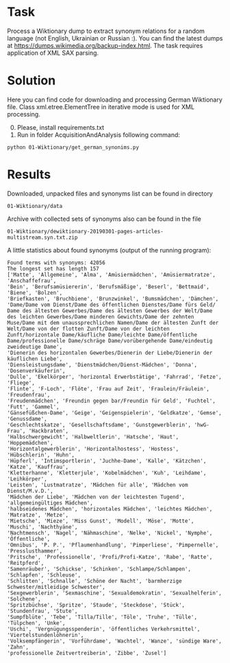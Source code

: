 # Task

Process a Wiktionary dump to extract synonym relations for a random language (not English, Ukrainian or Russian :). 
You can find the latest dumps at https://dumps.wikimedia.org/backup-index.html. The task requires application of 
XML SAX parsing.

# Solution

Here you can find code for downloading and processing German Wiktionary file. 
Class xml.etree.ElementTree in iterative mode is used for XML processing.

0. Please, install requirements.txt
0. Run in folder AcquisitionAndAnalysis following command:

```python 01-Wiktionary/get_german_synonims.py```

# Results

Downloaded, unpacked files and synonyms list can be found in directory 

```01-Wiktionary/data```

Archive with collected sets of synonyms also can be found in the file 

```01-Wiktionary/dewiktionary-20190301-pages-articles-multistream.syn.txt.zip```

A little statistics about found synonyms (output of the running program):

```
Found terms with synonyms: 42056
The longest set has length 157
['Matte', 'Allgemeine', 'Alma', 'Amüsiermädchen', 'Amüsiermatratze', 'Anschaffefrau', 
'Bein', 'Berufsamüsiererin', 'Berufsmäßige', 'Beserl', 'Bettmaid', 'Biene', 'Bolzen', 
'Briefkasten', 'Bruchbiene', 'Brunzwinkel', 'Bumsmädchen', 'Dämchen', 
'Dame/Dame vom Dienst/Dame des öffentlichen Dienstes/Dame fürs Geld/ Dame des ältesten Gewerbes/Dame des ältesten Gewerbes der Welt/Dame des leichten Gewerbes/Dame minderen Gewichts/Dame der zehnten Muse/Dame mit dem unaussprechlichen Namen/Dame der ältesten Zunft der Welt/Dame von der flotten Zunft/Dame von der leichten Zunft/horizontale Dame/käufliche Dame/leichte Dame/öffentliche Dame/professionelle Dame/schräge Dame/vorübergehende Dame/eindeutig zweideutige Dame', 
'Dienerin des horizontalen Gewerbes/Dienerin der Liebe/Dienerin der käuflichen Liebe', 
'Diensleistungsdame', 'Dienstmädchen/Dienst-Mädchen', 'Donna', 'Dosenverkäuferin', 
'Dulle', 'Ekelkörper', 'horizontal Erwerbstätige', 'Fahrrad', 'Fetze', 'Fliege', 
'Flinte', 'F-Loch', 'Flöte', 'Frau auf Zeit', 'Fraulein/Fräulein', 'Freudenfrau', 
'Freudenmädchen', 'Freundin gegen bar/Freundin für Geld', 'Fuchtel', 'Futt', 'Gammel', 
'Gänsefüßchen-Dame', 'Geige', 'Geigenspielerin', 'Geldkatze', 'Gemse', 'Genussdame', 
'Geschlechtskatze', 'Gesellschaftsdame', 'Gunstgewerblerin', 'hwG-Frau', 'Hackbraten', 
'Halbschwergewicht', 'Halbweltlerin', 'Hatsche', 'Haut', 'Hoppemädchen', 
'Horizontalgewerblerin', 'Horizontalhostess', 'Hostess', 'Hübschlerin', 'Huhn', 
'Hüpferl', 'Intimsportlerin', 'Juchhe-Dame', 'Kalle', 'Kätzchen', 'Katze', 'Kauffrau', 
'Kletterhanne', 'Kletterjule', 'Kobelmädchen', 'Kuh', 'Leihdame', 'Leihkörper', 
'Leisten', 'Lustmatratze', 'Mädchen für alle', 'Mädchen vom Dienst/M.v.D.', 
'Mädchen der Liebe', 'Mädchen von der leichtesten Tugend', 'allgemeingültiges Mädchen', 
'halbseidenes Mädchen', 'horizontales Mädchen', 'leichtes Mädchen', 'Matratze', 'Metze', 
'Mietsche', 'Mieze', 'Miss Gunst', 'Modell', 'Möse', 'Motte', 'Muschi', 'Nachthyäne', 
'Nachtmensch', 'Nagel', 'Nähmaschine', 'Nelke', 'Nickel', 'Nymphe', 'Öffentliche', 
'Omnibus', 'P. P.', 'Pflaumenhandlung', 'Pimperliese', 'Pimpernelle', 'Presslusthammer', 
'Pritsche', 'Professionelle', 'Profi/Profi-Katze', 'Rabe', 'Ratte', 'Reitpferd', 
'Samenräuber', 'Schickse', 'Schinken', 'Schlampe/Schlampen', 'Schlapfen', 'Schleuse', 
'Schlitten', 'Schnalle', 'Schöne der Nacht', 'barmherzige Schwester/mitleidige Schwester', 
'Sexgewerblerin', 'Sexmaschine', 'Sexualdemokratin', 'Sexualhelferin', 'Solchene', 
'Spritzbüchse', 'Spritze', 'Staude', 'Steckdose', 'Stück', 'Stundenfrau', 'Stute', 
'Sumpfblüte', 'Tebe', 'Tilla/Tille', 'Töle', 'Truhe', 'Tülle', 'Tülpchen', 'Unke', 
'Uschi', 'Vergnügungsspenderin', 'öffentliches Verkehrsmittel', 'Viertelstundenlöhnerin', 
'Volksempfängerin', 'Vorführdame', 'Wachtel', 'Wanze', 'sündige Ware', 'Zahn', 
'professionelle Zeitvertreiberin', 'Zibbe', 'Zusel']
```